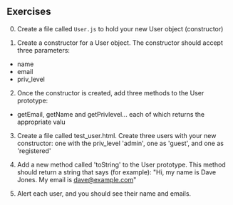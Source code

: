 ## Exercises

0. Create a file called `User.js` to hold your new User object (constructor)

1. Create a constructor for a User object.  The constructor should accept three parameters:
	
* name
* email
* priv_level

2. Once the constructor is created, add three methods to the User prototype:

* getEmail, getName and getPrivlevel... each of which returns the appropriate valu

3. Create a file called test_user.html.  Create three users with your new constructor: one with the priv_level 'admin', one as 'guest', and one as 'registered'

4. Add a new method called 'toString' to the User prototype.  This method should return a string that says (for example):  "Hi, my name is Dave Jones.  My email is dave@example.com"

5. Alert each user, and you should see their name and emails.



